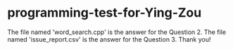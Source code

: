 # programming-test-for-Ying-Zou
The file named 'word_search.cpp' is the answer for the Question 2.
The file named 'issue_report.csv' is the answer for the Question 3.
Thank you!
